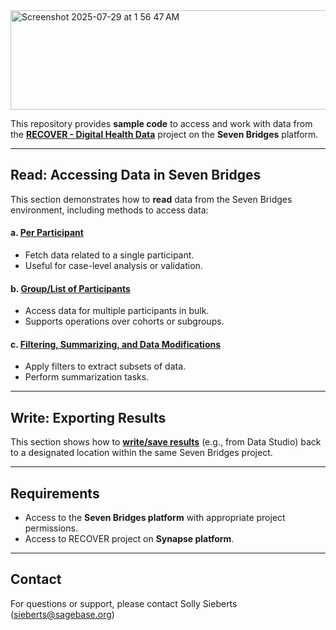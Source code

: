 <img width="638" height="159" alt="Screenshot 2025-07-29 at 1 56 47 AM" src="https://github.com/user-attachments/assets/396d593f-308c-4840-9ef7-c4bfca17b5f7" />

This repository provides **sample code** to access and work with data from the [**RECOVER - Digital Health Data**](https://platform.sb.biodatacatalyst.nhlbi.nih.gov/u/recover/recover-digital-health-data) project on the **Seven Bridges** platform.

---

## Read: Accessing Data in Seven Bridges

This section demonstrates how to **read** data from the Seven Bridges environment, including methods to access data:

#### a. [Per Participant](read/access_dataset.R)
- Fetch data related to a single participant.
- Useful for case-level analysis or validation.

#### b. [Group/List of Participants](read/access_dataset_cohort.R)
- Access data for multiple participants in bulk.
- Supports operations over cohorts or subgroups.

#### c. [Filtering, Summarizing, and Data Modifications](read/access_dataset_adv.R)
- Apply filters to extract subsets of data.
- Perform summarization tasks.

---

## Write: Exporting Results

This section shows how to [**write/save results**](write/write_data.R) (e.g., from Data Studio) back to a designated location within the same Seven Bridges project.

---

## Requirements

- Access to the **Seven Bridges platform** with appropriate project permissions.
- Access to RECOVER project on **Synapse platform**.

---

## Contact

For questions or support, please contact Solly Sieberts (sieberts@sagebase.org)
